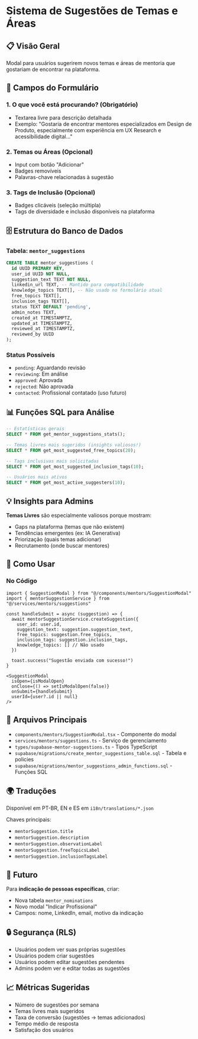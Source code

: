 # Sistema de Sugestões de Temas e Áreas

## 📋 Visão Geral

Modal para usuários sugerirem novos temas e áreas de mentoria que gostariam de encontrar na plataforma.

## 🎯 Campos do Formulário

### 1. O que você está procurando? (Obrigatório)
- Textarea livre para descrição detalhada
- Exemplo: "Gostaria de encontrar mentores especializados em Design de Produto, especialmente com experiência em UX Research e acessibilidade digital..."

### 2. Temas ou Áreas (Opcional)
- Input com botão "Adicionar"
- Badges removíveis
- Palavras-chave relacionadas à sugestão

### 3. Tags de Inclusão (Opcional)
- Badges clicáveis (seleção múltipla)
- Tags de diversidade e inclusão disponíveis na plataforma

## 🗄️ Estrutura do Banco de Dados

### Tabela: `mentor_suggestions`

```sql
CREATE TABLE mentor_suggestions (
  id UUID PRIMARY KEY,
  user_id UUID NOT NULL,
  suggestion_text TEXT NOT NULL,
  linkedin_url TEXT, -- Mantido para compatibilidade
  knowledge_topics TEXT[], -- Não usado no formulário atual
  free_topics TEXT[],
  inclusion_tags TEXT[],
  status TEXT DEFAULT 'pending',
  admin_notes TEXT,
  created_at TIMESTAMPTZ,
  updated_at TIMESTAMPTZ,
  reviewed_at TIMESTAMPTZ,
  reviewed_by UUID
);
```

### Status Possíveis
- `pending`: Aguardando revisão
- `reviewing`: Em análise
- `approved`: Aprovada
- `rejected`: Não aprovada
- `contacted`: Profissional contatado (uso futuro)

## 📊 Funções SQL para Análise

```sql
-- Estatísticas gerais
SELECT * FROM get_mentor_suggestions_stats();

-- Temas livres mais sugeridos (insights valiosos!)
SELECT * FROM get_most_suggested_free_topics(20);

-- Tags inclusivas mais solicitadas
SELECT * FROM get_most_suggested_inclusion_tags(10);

-- Usuários mais ativos
SELECT * FROM get_most_active_suggesters(10);
```

## 💡 Insights para Admins

**Temas Livres** são especialmente valiosos porque mostram:
- Gaps na plataforma (temas que não existem)
- Tendências emergentes (ex: IA Generativa)
- Priorização (quais temas adicionar)
- Recrutamento (onde buscar mentores)

## 🚀 Como Usar

### No Código

```tsx
import { SuggestionModal } from "@/components/mentors/SuggestionModal"
import { mentorSuggestionService } from "@/services/mentors/suggestions"

const handleSubmit = async (suggestion) => {
  await mentorSuggestionService.createSuggestion({
    user_id: user.id,
    suggestion_text: suggestion.suggestion_text,
    free_topics: suggestion.free_topics,
    inclusion_tags: suggestion.inclusion_tags,
    knowledge_topics: [] // Não usado
  })
  
  toast.success("Sugestão enviada com sucesso!")
}

<SuggestionModal
  isOpen={isModalOpen}
  onClose={() => setIsModalOpen(false)}
  onSubmit={handleSubmit}
  userId={user?.id || null}
/>
```

## 📁 Arquivos Principais

- `components/mentors/SuggestionModal.tsx` - Componente do modal
- `services/mentors/suggestions.ts` - Serviço de gerenciamento
- `types/supabase-mentor-suggestions.ts` - Tipos TypeScript
- `supabase/migrations/create_mentor_suggestions_table.sql` - Tabela e policies
- `supabase/migrations/mentor_suggestions_admin_functions.sql` - Funções SQL

## 🌍 Traduções

Disponível em PT-BR, EN e ES em `i18n/translations/*.json`

Chaves principais:
- `mentorSuggestion.title`
- `mentorSuggestion.description`
- `mentorSuggestion.observationLabel`
- `mentorSuggestion.freeTopicsLabel`
- `mentorSuggestion.inclusionTagsLabel`

## 🔮 Futuro

Para **indicação de pessoas específicas**, criar:
- Nova tabela `mentor_nominations`
- Novo modal "Indicar Profissional"
- Campos: nome, LinkedIn, email, motivo da indicação

## 🔒 Segurança (RLS)

- Usuários podem ver suas próprias sugestões
- Usuários podem criar sugestões
- Usuários podem editar sugestões pendentes
- Admins podem ver e editar todas as sugestões

## 📈 Métricas Sugeridas

- Número de sugestões por semana
- Temas livres mais sugeridos
- Taxa de conversão (sugestões → temas adicionados)
- Tempo médio de resposta
- Satisfação dos usuários
